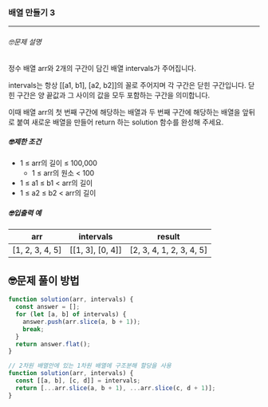 ### 배열 만들기 3

---

###### 🤓문제 설명

정수 배열 arr와 2개의 구간이 담긴 배열 intervals가 주어집니다.

intervals는 항상 [[a1, b1], [a2, b2]]의 꼴로 주어지며 각 구간은 닫힌 구간입니다. 닫힌 구간은 양 끝값과 그 사이의 값을 모두 포함하는 구간을 의미합니다.

이때 배열 arr의 첫 번째 구간에 해당하는 배열과 두 번째 구간에 해당하는 배열을 앞뒤로 붙여 새로운 배열을 만들어 return 하는 solution 함수를 완성해 주세요.

##### 🤓제한 조건

- 1 ≤ arr의 길이 ≤ 100,000
  - 1 ≤ arr의 원소 < 100
- 1 ≤ a1 ≤ b1 < arr의 길이
- 1 ≤ a2 ≤ b2 < arr의 길이

##### 🤓입출력 예

| arr             | intervals        | result                   |
| --------------- | ---------------- | ------------------------ |
| [1, 2, 3, 4, 5] | [[1, 3], [0, 4]] | [2, 3, 4, 1, 2, 3, 4, 5] |

## 🤓문제 풀이 방법

```javascript
function solution(arr, intervals) {
  const answer = [];
  for (let [a, b] of intervals) {
    answer.push(arr.slice(a, b + 1));
    break;
  }
  return answer.flat();
}
```

```javascript
// 2차원 배열안에 있는 1차원 배열에 구조분해 할당을 사용
function solution(arr, intervals) {
  const [[a, b], [c, d]] = intervals;
  return [...arr.slice(a, b + 1), ...arr.slice(c, d + 1)];
}
```
